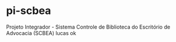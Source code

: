 # pi-scbea
Projeto Integrador - Sistema Controle de Biblioteca do Escritório de Advocacia (SCBEA)
lucas ok
